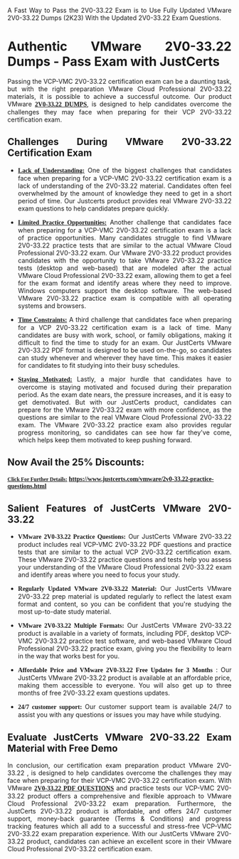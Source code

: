 <p dir="auto" style="text-align: justify;">A Fast Way to Pass the 2V0-33.22 Exam is to Use Fully Updated VMware 2V0-33.22 Dumps (2K23) With the Updated 2V0-33.22 Exam Questions.</p>

<h1 style="text-align: justify;"><strong>Authentic VMware 2V0-33.22 Dumps - Pass Exam with JustCerts</strong></h1>

<p style="text-align: justify;">Passing the VCP-VMC 2V0-33.22 certification exam can be a daunting task, but with the right preparation VMware Cloud Professional 2V0-33.22 materials, it is possible to achieve a successful outcome. Our product VMware <strong><a href="https://www.justcerts.com/vmware/2v0-33.22-practice-questions.html"><span style="font-family:Georgia,serif;"><u>2V0-33.22 DUMPS</u></span></a></strong>, is designed to help candidates overcome the challenges they may face when preparing for their VCP 2V0-33.22 certification exam.</p>

<h2 style="text-align: justify;"><strong>Challenges During VMware 2V0-33.22 Certification Exam</strong></h2>

<ul>
	<li style="text-align: justify;"><u><span style="font-family:Georgia,serif;"><strong>Lack of Understanding:</strong></span></u> One of the biggest challenges that candidates face when preparing for a VCP-VMC 2V0-33.22 certification exam is a lack of understanding of the 2V0-33.22 material. Candidates often feel overwhelmed by the amount of knowledge they need to get in a short period of time. Our Justcerts product provides real VMware 2V0-33.22 exam questions to help candidates prepare quickly.</li>
</ul>

<ul>
	<li style="text-align: justify;"><u><span style="font-family:Georgia,serif;"><strong>Limited Practice Opportunities:</strong></span></u> Another challenge that candidates face when preparing for a VCP-VMC 2V0-33.22 certification exam is a lack of practice opportunities. Many candidates struggle to find VMware 2V0-33.22 practice tests that are similar to the actual VMware Cloud Professional 2V0-33.22 exam. Our VMware 2V0-33.22 product provides candidates with the opportunity to take VMware 2V0-33.22 practice tests (desktop and web-based) that are modeled after the actual VMware Cloud Professional 2V0-33.22 exam, allowing them to get a feel for the exam format and identify areas where they need to improve. Windows computers support the desktop software. The web-based VMware 2V0-33.22 practice exam is compatible with all operating systems and browsers.</li>
</ul>

<ul>
	<li style="text-align: justify;"><u><span style="font-family:Georgia,serif;"><strong>Time Constraints:</strong></span></u> A third challenge that candidates face when preparing for a VCP 2V0-33.22 certification exam is a lack of time. Many candidates are busy with work, school, or family obligations, making it difficult to find the time to study for an exam. Our JustCerts VMware 2V0-33.22 PDF format is designed to be used on-the-go, so candidates can study whenever and wherever they have time. This makes it easier for candidates to fit studying into their busy schedules.</li>
</ul>

<ul>
	<li style="text-align: justify;"><u><span style="font-family:Georgia,serif;"><strong>Staying Motivated:</strong></span></u> Lastly, a major hurdle that candidates have to overcome is staying motivated and focused during their preparation period. As the exam date nears, the pressure increases, and it is easy to get demotivated. But with our JustCerts product, candidates can prepare for the VMware 2V0-33.22 exam with more confidence, as the questions are similar to the real VMware Cloud Professional 2V0-33.22 exam. The VMware 2V0-33.22 practice exam also provides regular progress monitoring, so candidates can see how far they've come, which helps keep them motivated to keep pushing forward.</li>
</ul>

<h2 style="text-align: justify;"><strong>Now Avail the 25% Discounts:</strong></h2>

<p><span style="font-size:12px;"><u><span style="font-family:Georgia,serif;"><strong>Click For Further Details:</strong></span></u></span><span style="font-size:14px;"><span style="font-family:Georgia,serif;"><strong> <a href="https://www.justcerts.com/vmware/2v0-33.22-practice-questions.html">https://www.justcerts.com/vmware/2v0-33.22-practice-questions.html</a></strong></span></span></p>

<h2 style="text-align: justify;"><strong>Salient Features of JustCerts VMware 2V0-33.22</strong></h2>

<ul>
	<li style="text-align: justify;"><span style="font-family:Georgia,serif;"><strong>VMware 2V0-33.22 Practice Questions:</strong></span> Our JustCerts VMware 2V0-33.22 product includes real VCP-VMC 2V0-33.22 PDF questions and practice tests that are similar to the actual VCP 2V0-33.22 certification exam. These VMware 2V0-33.22 practice questions and tests help you assess your understanding of the VMware Cloud Professional 2V0-33.22 exam and identify areas where you need to focus your study.</li>
</ul>

<ul>
	<li style="text-align: justify;"><span style="font-family:Georgia,serif;"><strong>Regularly Updated VMware 2V0-33.22 Material:</strong></span> Our JustCerts VMware 2V0-33.22 prep material is updated regularly to reflect the latest exam format and content, so you can be confident that you're studying the most up-to-date study material.</li>
</ul>

<ul>
	<li style="text-align: justify;"><span style="font-family:Georgia,serif;"><strong>VMware 2V0-33.22 Multiple Formats:</strong></span> Our JustCerts VMware 2V0-33.22 product is available in a variety of formats, including PDF, desktop VCP-VMC 2V0-33.22 practice test software, and web-based VMware Cloud Professional 2V0-33.22 practice exam, giving you the flexibility to learn in the way that works best for you.</li>
</ul>

<ul>
	<li style="text-align: justify;"><span style="font-family:Georgia,serif;"><strong>Affordable Price and VMware 2V0-33.22 Free Updates for 3 Months</strong></span> : Our JustCerts VMware 2V0-33.22 product is available at an affordable price, making them accessible to everyone. You will also get up to three months of free 2V0-33.22 exam questions updates.</li>
</ul>

<ul>
	<li style="text-align: justify;"><span style="font-family:Georgia,serif;"><strong>24/7 customer support:</strong></span> Our customer support team is available 24/7 to assist you with any questions or issues you may have while studying.</li>
</ul>

<h2 style="text-align: justify;"><strong>Evaluate JustCerts VMware 2V0-33.22 Exam Material with Free Demo</strong></h2>

<p style="text-align: justify;">In conclusion, our certification exam preparation product VMware 2V0-33.22 , is designed to help candidates overcome the challenges they may face when preparing for their VCP-VMC 2V0-33.22 certification exam. With VMware <a href="https://www.justcerts.com/vmware/2v0-33.22-practice-questions.html"><u><strong><span style="font-family:Georgia,serif;">2V0-33.22 PDF QUESTIONS</span></strong></u></a> and practice tests our VCP-VMC 2V0-33.22 product offers a comprehensive and flexible approach to VMware Cloud Professional 2V0-33.22 exam preparation. Furthermore, the JustCerts 2V0-33.22 product is affordable, and offers 24/7 customer support, money-back guarantee (Terms & Conditions) and progress tracking features which all add to a successful and stress-free VCP-VMC 2V0-33.22 exam preparation experience. With our JustCerts VMware 2V0-33.22 product, candidates can achieve an excellent score in their VMware Cloud Professional 2V0-33.22 certification exam.</p>
